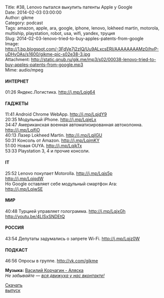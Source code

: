 Title: #38, Lenovo пытался выкупить патенты Apple у Google  
Date: 2014-02-03 03:00:00  
Author: gikme  
Category: podcast  
Tags: amazon, apple, ara, google, iphone, lenovo, lokheed martin, motorola, multiship, playstation, robot, usa, wifi, yandex, труция  
Slug: 2014-02-03-lenovo-tried-to-buy-apples-patents-from-google  
Image: http://1.bp.blogspot.com/-3FdVe7j2zIQ/Uu9ALxcsERI/AAAAAAAAMz0/hvP-uDHyOAs/s1600/gikme-pic-s02e38-3.jpg  
Attachment: http://static.qnub.ru/gik.me/mp3/s02/00038-lenovo-tried-to-buy-apples-patents-from-google.mp3  
Mime: audio/mpeg

#### ИНТЕРНЕТ

01:26 Яндекс.Логистика. <http://j.mp/Lqjg64>

#### ГАДЖЕТЫ

11:41 Android Chrome WebApp. <http://j.mp/LqjdY9>  
20:35 Модульный iPhone. <http://j.mp/LqjeLx>  
34:47 Американская военная автоматизированная автоколонна.  
<http://j.mp/LqjfiO>  
40:13 Лазер Lokheed Martin. <http://j.mp/LqjlGU>  
50:31 Консоль от Amazon. <http://j.mp/LqjmKY>  
51:00 Новая OUYA. <http://j.mp/LqjkTx>  
53:33 Playstation 3, 4 и прочие консоли.

#### IT

25:52 Lenovo покупает Motorolla. <http://j.mp/Lqjs5p>  
<http://j.mp/LqjqdW>  
Но Google оставляет себе модульный смартфон Ara:  
<http://j.mp/LqjwSE>

#### МИР

40:48 Турцией управляет голограмма. <http://j.mp/LqjxGh>  
<http://youtu.be/4LISxSNDEtQ>

#### РОССИЯ

43:54 Депутаты задумались о запрете Wi-Fi. <http://j.mp/Lqjz0W>

#### ПОДКАСТ

46:56 Опросы в группе. <http://vk.com/gikme>

**Музыка:** [Василий Корчагин - Аляска](http://vk.com/bacc3)  
*Не забывайте — [вся движуха у нас вконтакте!](http://vk.com/gikme)*

[Скачать  
выпуск](http://static.qnub.ru/gik.me/mp3/s02/00038-lenovo-tried-to-buy-apples-patents-from-google.mp3)

